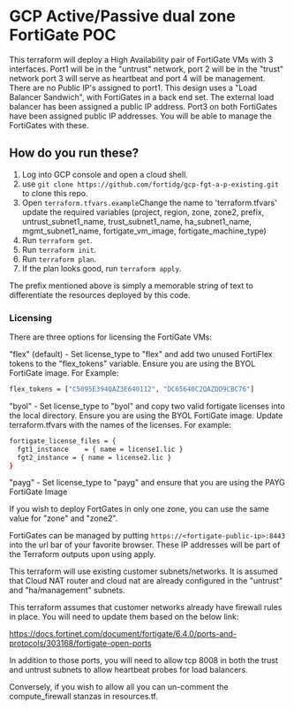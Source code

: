 # GCP Active/Passive dual zone FortiGate POC

This terraform will deploy a High Availability pair of FortiGate VMs with 3 interfaces.  Port1 will be in the "untrust" network, port 2 will be in the "trust" network port 3 will serve as heartbeat and port 4 will be management.  There are no Public IP's assigned to port1.  This design uses a "Load Balancer Sandwich", with FortiGates in a back end set.  The external load balancer has been assigned a public IP address.  Port3 on both FortiGates have been assigned public IP addresses.  You will be able to manage the FortiGates with these.

## How do you run these?

1. Log into GCP console and open a cloud shell.
1. use `git clone https://github.com/fortidg/gcp-fgt-a-p-existing.git` to clone this repo.
1. Open `terraform.tfvars.example`Change the name to 'terraform.tfvars' update the required variables (project, region, zone, zone2, prefix, untrust_subnet1_name, trust_subnet1_name, ha_subnet1_name, mgmt_subnet1_name, fortigate_vm_image, fortigate_machine_type)
1. Run `terraform get`.
1. Run `terraform init`.
1. Run `terraform plan`.
1. If the plan looks good, run `terraform apply`.

The prefix mentioned above is simply a memorable string of text to differentiate the resources deployed by this code.

### Licensing

There are three options for licensing the FortiGate VMs:

"flex" (default) - Set license_type to "flex" and add two unused FortiFlex tokens to the "flex_tokens" variable.  Ensure you are using the BYOL FortiGate image.  For Example:

```sh
flex_tokens = ["C5095E394QAZ3E640112", "DC65640C2QAZDD9CBC76"]
```

"byol" - Set license_type to "byol" and copy two valid fortigate licenses into the local directory.  Ensure you are using the BYOL FortiGate image. Update terraform.tfvars with the names of the licenses.  For example:

```sh
fortigate_license_files = {
  fgt1_instance    = { name = license1.lic }
  fgt2_instance = { name = license2.lic }
}
```

"payg" - Set license_type to "payg" and ensure that you are using the PAYG FortiGate Image  

If you wish to deploy FortGates in only one zone, you can use the same value for "zone" and "zone2".

FortiGates can be managed by putting `https://<fortigate-public-ip>:8443` into the url bar of your favorite browser. These IP addresses will be part of the Terraform outputs upon using apply.


This terraform will use existing customer subnets/networks.  It is assumed that Cloud NAT router and cloud nat are already configured in the "untrust" and "ha/management" subnets.

This terraform assumes that customer networks already have firewall rules in place.  You will need to update them based on the below link:

https://docs.fortinet.com/document/fortigate/6.4.0/ports-and-protocols/303168/fortigate-open-ports

In addition to those ports, you will need to allow tcp 8008 in both the trust and untrust subnets to allow heartbeat probes for load balancers.

Conversely, if you wish to allow all you can un-comment the compute_firewall stanzas in resources.tf.